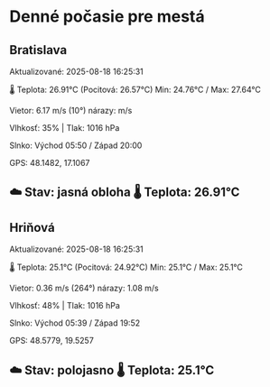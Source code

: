 ﻿# Denné počasie pre mestá

## Bratislava
Aktualizované: 2025-08-18 16:25:31

🌡️ Teplota: 26.91°C 
(Pocitová: 26.57°C)
Min: 24.76°C / Max: 27.64°C

Vietor: 6.17 m/s    (10°) 
nárazy:  m/s

Vlhkosť: 35% | Tlak: 1016 hPa

Slnko: Východ 05:50 / Západ 20:00

GPS: 48.1482, 17.1067

☁️ Stav: jasná obloha        🌡️ Teplota: 26.91°C
---

## Hriňová
Aktualizované: 2025-08-18 16:25:31

🌡️ Teplota: 25.1°C 
(Pocitová: 24.92°C)
Min: 25.1°C / Max: 25.1°C

Vietor: 0.36 m/s (264°)
nárazy: 1.08 m/s

Vlhkosť: 48% | Tlak: 1016 hPa

Slnko: Východ 05:39 / Západ 19:52

GPS: 48.5779, 19.5257

☁️ Stav: polojasno        🌡️ Teplota: 25.1°C
---
